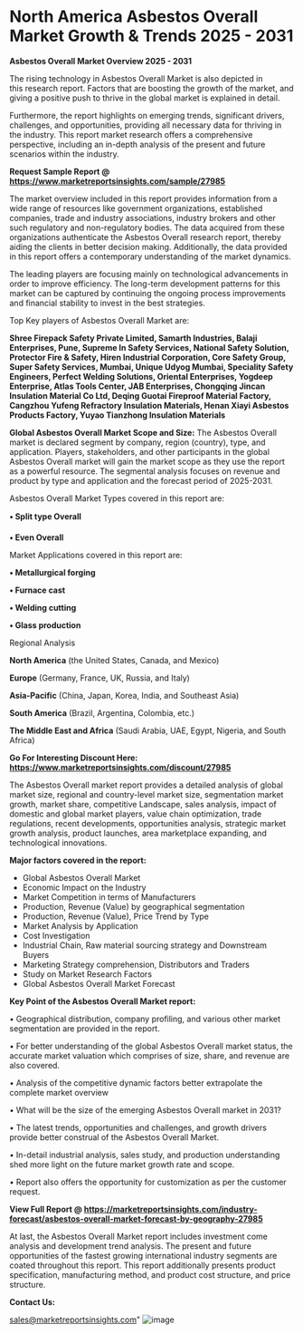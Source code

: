 # North America Asbestos Overall Market Growth & Trends 2025 - 2031

<Strong> Asbestos Overall Market Overview 2025 - 2031</strong>

The rising technology in Asbestos Overall Market is also depicted in this research report. Factors that are boosting the growth of the market, and giving a positive push to thrive in the global market is explained in detail.

Furthermore, the report highlights on emerging trends, significant drivers, challenges, and opportunities, providing all necessary data for thriving in the industry. This report market research offers a comprehensive perspective, including an in-depth analysis of the present and future scenarios within the industry.

<strong>Request Sample Report @ <a href=https://www.marketreportsinsights.com/sample/27985>https://www.marketreportsinsights.com/sample/27985</a></strong>

The market overview included in this report provides information from a wide range of resources like government organizations, established companies, trade and industry associations, industry brokers and other such regulatory and non-regulatory bodies. The data acquired from these organizations authenticate the Asbestos Overall research report, thereby aiding the clients in better decision making. Additionally, the data provided in this report offers a contemporary understanding of the market dynamics.

The leading players are focusing mainly on technological advancements in order to improve efficiency. The long-term development patterns for this market can be captured by continuing the ongoing process improvements and financial stability to invest in the best strategies.

Top Key players of Asbestos Overall Market are:

<strong>Shree Firepack Safety Private Limited, Samarth Industries, Balaji Enterprises, Pune, Supreme In Safety Services, National Safety Solution, Protector Fire & Safety, Hiren Industrial Corporation, Core Safety Group, Super Safety Services, Mumbai, Unique Udyog Mumbai, Speciality Safety Engineers, Perfect Welding Solutions, Oriental Enterprises, Yogdeep Enterprise, Atlas Tools Center, JAB Enterprises, Chongqing Jincan Insulation Material Co Ltd, Deqing Guotai Fireproof Material Factory, Cangzhou Yufeng Refractory Insulation Materials, Henan Xiayi Asbestos Products Factory, Yuyao Tianzhong Insulation Materials</strong>

<strong><b>Global Asbestos Overall Market Scope and Size:</b></strong>
The Asbestos Overall market is declared segment by company, region (country), type, and application. Players, stakeholders, and other participants in the global Asbestos Overall market will gain the market scope as they use the report as a powerful resource. The segmental analysis focuses on revenue and product by type and application and the forecast period of 2025-2031.

Asbestos Overall Market Types covered in this report are:

<strong>• Split type Overall

• Even Overall</strong>

Market Applications covered in this report are:

<strong>• Metallurgical forging

• Furnace cast

• Welding cutting

• Glass production</strong> 

Regional Analysis

<strong>North America</strong> (the United States, Canada, and Mexico)

<strong>Europe</strong> (Germany, France, UK, Russia, and Italy)

<strong>Asia-Pacific</strong> (China, Japan, Korea, India, and Southeast Asia)

<strong>South America</strong> (Brazil, Argentina, Colombia, etc.)

<strong>The Middle East and Africa</strong> (Saudi Arabia, UAE, Egypt, Nigeria, and South Africa)

<strong>Go For Interesting Discount Here: <a href=https://www.marketreportsinsights.com/discount/27985>https://www.marketreportsinsights.com/discount/27985</a></strong>

The Asbestos Overall market report provides a detailed analysis of global market size, regional and country-level market size, segmentation market growth, market share, competitive Landscape, sales analysis, impact of domestic and global market players, value chain optimization, trade regulations, recent developments, opportunities analysis, strategic market growth analysis, product launches, area marketplace expanding, and technological innovations.

<strong><b>Major factors covered in the report:</b></strong>
<ul>
  <li>Global Asbestos Overall Market </li>
  <li>Economic Impact on the Industry</li>
  <li>Market Competition in terms of Manufacturers</li>
  <li>Production, Revenue (Value) by geographical segmentation</li>
  <li>Production, Revenue (Value), Price Trend by Type</li>
  <li>Market Analysis by Application</li>
  <li>Cost Investigation</li>
  <li>Industrial Chain, Raw material sourcing strategy and Downstream Buyers</li>
  <li>Marketing Strategy comprehension, Distributors and Traders</li>
  <li>Study on Market Research Factors</li>
  <li>Global Asbestos Overall Market Forecast</li>
</ul>

<strong><b>Key Point of the Asbestos Overall Market report:</b></strong>

• Geographical distribution, company profiling, and various other market segmentation are provided in the report.

• For better understanding of the global Asbestos Overall market status, the accurate market valuation which comprises of size, share, and revenue are also covered.

• Analysis of the competitive dynamic factors better extrapolate the complete market overview

• What will be the size of the emerging Asbestos Overall market in 2031?

• The latest trends, opportunities and challenges, and growth drivers provide better construal of the Asbestos Overall Market.

• In-detail industrial analysis, sales study, and production understanding shed more light on the future market growth rate and scope.

• Report also offers the opportunity for customization as per the customer request.

<strong><b>View Full Report @ <a href=https://marketreportsinsights.com/industry-forecast/asbestos-overall-market-forecast-by-geography-27985>https://marketreportsinsights.com/industry-forecast/asbestos-overall-market-forecast-by-geography-27985</a></b></strong>


At last, the Asbestos Overall Market report includes investment come analysis and development trend analysis. The present and future opportunities of the fastest growing international industry segments are coated throughout this report. This report additionally presents product specification, manufacturing method, and product cost structure, and price structure.

<strong>Contact Us:</strong>

sales@marketreportsinsights.com"
![image](https://github.com/user-attachments/assets/ab460f32-7e0d-48bd-b9c9-2e61ed031f3a)
